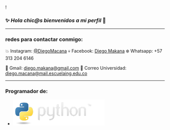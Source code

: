 
!                [](https://github.com/DiegoMacana/DiegoMacana/blob/main/Avenged%20Sevenfold.gif)





### ✨ _Hola chic@s bienvenidos a mi perfil_ 👋
---
### redes para contactar conmigo:

:collision: Instagram: [@DiegoMacana](https://www.instagram.com/diegomakana/)
:skull: Facebook: [Diego Makana](https://www.facebook.com/diego.makana/)
:snowflake: Whatsapp: +57 313 204 6146

:penguin: Gmail: diego.makana@gmail.com
:watermelon: Correo Universidad: diego.macana@mail.escuelaing.edu.co

---
### Programador de:
- ![](https://github.com/DiegoMacana/DiegoMacana/blob/main/python-logo.png)


<!--
**DiegoMacana/DiegoMacana** is a ✨ _special_ ✨ repository because its `README.md` (this file) appears on your GitHub profile.

Here are some ideas to get you started:

- 🔭 I’m currently working on ...
- 🌱 I’m currently learning ...
- 👯 I’m looking to collaborate on ...
- 🤔 I’m looking for help with ...
- 💬 Ask me about ...
- 📫 How to reach me: ...
- 😄 Pronouns: ...
- ⚡ Fun fact: ...
-->
